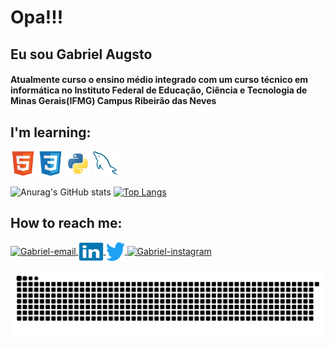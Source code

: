 # Opa!!!
## Eu sou Gabriel Augsto
#### Atualmente curso o ensino médio integrado com um curso técnico em informática no Instituto Federal de Educação, Ciência e Tecnologia de Minas Gerais(IFMG) Campus Ribeirão das Neves


## I'm learning:
<img src="https://raw.githubusercontent.com/devicons/devicon/master/icons/html5/html5-original.svg" width="40" height="40" ></img>
<img src="https://raw.githubusercontent.com/devicons/devicon/master/icons/css3/css3-original.svg" width="40" height="40" ></img>
<img src="https://raw.githubusercontent.com/devicons/devicon/master/icons/python/python-original.svg" width="40" height="40" ></img>
<img src="https://raw.githubusercontent.com/devicons/devicon/master/icons/mysql/mysql-original.svg" width="40" height="40" ></img>

![Anurag's GitHub stats](https://github-readme-stats.vercel.app/api?username=bielaugusto&show_icons=true&theme=radical)
[![Top Langs](https://github-readme-stats.vercel.app/api/top-langs/?username=bielaugusto&layout=compact=true&theme=radical)](https://github.com/biealaugusto/github-readme-stats)




## How to reach me:

<a href="gabrielaugusto.lv@hotmail.com" target="_blank">
<img align="center" alt="Gabriel-email" height="30" width="30" src="https://image.flaticon.com/icons/png/128/732/732223.png" style="max-width:100;"*>
</a>
<a href="https://www.linkedin.com/in/gabriel-augusto-1706581b3/" target="_blank">
<img align="center" alt="Gabriel-linkedin" height="30" width="40" src="https://raw.githubusercontent.com/devicons/devicon/master/icons/linkedin/linkedin-original.svg" style="max-width:100;"*>
</a>
<a href="https://twitter.com/vidal_bieel" target="_blank">
<img align="center" alt="Gabriel-twiter" height="30" width="30" src="https://raw.githubusercontent.com/devicons/devicon/master/icons/twitter/twitter-original.svg" style="max-width:100;"*>
</a>
<a href="https://www.instagram.com/vidal_bieel/" target="_blank">
<img align="center" alt="Gabriel-instagram" height="30" width="30" src="https://image.flaticon.com/icons/png/128/2111/2111463.png" style="max-width:100;"*>
</a>

![Snake animation](https://github.com/bielaugusto/bielaugusto/blob/output/github-contribution-grid-snake.svg)


<!---
BIelzera86/BIelzera86 is a ✨ special ✨ repository because its `README.md` (this file) appears on your GitHub profile.
You can click the Preview link to take a look at your changes.
--->
